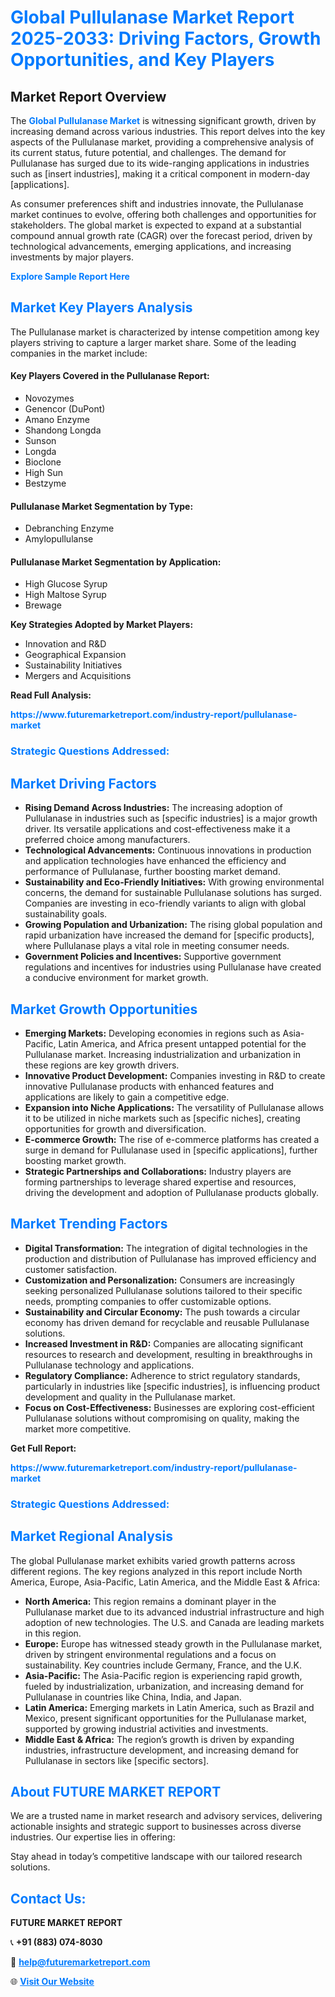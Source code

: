 <h1 style="color: #007BFF;">Global Pullulanase Market Report 2025-2033: Driving Factors, Growth Opportunities, and Key Players</h1>

<section id="overview">
<h2>Market Report Overview</h2>
<p>The <a href="https://www.futuremarketreport.com/industry-report/pullulanase-market" style="color: #007BFF; text-decoration: none;"><strong>Global Pullulanase Market</strong></a> is witnessing significant growth, driven by increasing demand across various industries. This report delves into the key aspects of the Pullulanase market, providing a comprehensive analysis of its current status, future potential, and challenges. The demand for Pullulanase has surged due to its wide-ranging applications in industries such as [insert industries], making it a critical component in modern-day [applications].</p>
<p>As consumer preferences shift and industries innovate, the Pullulanase market continues to evolve, offering both challenges and opportunities for stakeholders. The global market is expected to expand at a substantial compound annual growth rate (CAGR) over the forecast period, driven by technological advancements, emerging applications, and increasing investments by major players.</p>
</section>

<section id="overview">
<p><a href="https://www.futuremarketreport.com/request-sample/reportId=91307" style="color: #007BFF; text-decoration: none;"><strong>Explore Sample Report Here</strong></a></p>
</section>

<section id="key-players">
<h2 style="color: #007BFF;">Market Key Players Analysis</h2>
<p>The Pullulanase market is characterized by intense competition among key players striving to capture a larger market share. Some of the leading companies in the market include:</p>
<h4>Key Players Covered in the Pullulanase Report:</h4>
<ul><li>Novozymes</li><li>Genencor (DuPont)</li><li>Amano Enzyme</li><li>Shandong Longda</li><li>Sunson</li><li>Longda</li><li>Bioclone</li><li>High Sun</li><li>Bestzyme</li></ul>
<h4>Pullulanase Market Segmentation by Type:</h4>
<ul><li>Debranching Enzyme</li><li>Amylopullulanse</li></ul>

<h4>Pullulanase Market Segmentation by Application:</h4>
<ul><li>High Glucose Syrup</li><li>High Maltose Syrup</li><li>Brewage</li></ul>
<p><strong>Key Strategies Adopted by Market Players:</strong></p>
<ul>
<li>Innovation and R&D</li>
<li>Geographical Expansion</li>
<li>Sustainability Initiatives</li>
<li>Mergers and Acquisitions</li>
</ul>
</section>

<section>
<p><strong>Read Full Analysis: </strong></p><a href="https://www.futuremarketreport.com/industry-report/pullulanase-market" style="color: #007BFF; text-decoration: none;"><strong>https://www.futuremarketreport.com/industry-report/pullulanase-market</strong></a>
<h3 style="color: #007BFF;">Strategic Questions Addressed:</h3>
</section>

<section id="driving-factors">
<h2 style="color: #007BFF;">Market Driving Factors</h2>
<ul>
<li><strong>Rising Demand Across Industries:</strong> The increasing adoption of Pullulanase in industries such as [specific industries] is a major growth driver. Its versatile applications and cost-effectiveness make it a preferred choice among manufacturers.</li>
<li><strong>Technological Advancements:</strong> Continuous innovations in production and application technologies have enhanced the efficiency and performance of Pullulanase, further boosting market demand.</li>
<li><strong>Sustainability and Eco-Friendly Initiatives:</strong> With growing environmental concerns, the demand for sustainable Pullulanase solutions has surged. Companies are investing in eco-friendly variants to align with global sustainability goals.</li>
<li><strong>Growing Population and Urbanization:</strong> The rising global population and rapid urbanization have increased the demand for [specific products], where Pullulanase plays a vital role in meeting consumer needs.</li>
<li><strong>Government Policies and Incentives:</strong> Supportive government regulations and incentives for industries using Pullulanase have created a conducive environment for market growth.</li>
</ul>
</section>

<section id="growth-opportunities">
<h2 style="color: #007BFF;">Market Growth Opportunities</h2>
<ul>
<li><strong>Emerging Markets:</strong> Developing economies in regions such as Asia-Pacific, Latin America, and Africa present untapped potential for the Pullulanase market. Increasing industrialization and urbanization in these regions are key growth drivers.</li>
<li><strong>Innovative Product Development:</strong> Companies investing in R&D to create innovative Pullulanase products with enhanced features and applications are likely to gain a competitive edge.</li>
<li><strong>Expansion into Niche Applications:</strong> The versatility of Pullulanase allows it to be utilized in niche markets such as [specific niches], creating opportunities for growth and diversification.</li>
<li><strong>E-commerce Growth:</strong> The rise of e-commerce platforms has created a surge in demand for Pullulanase used in [specific applications], further boosting market growth.</li>
<li><strong>Strategic Partnerships and Collaborations:</strong> Industry players are forming partnerships to leverage shared expertise and resources, driving the development and adoption of Pullulanase products globally.</li>
</ul>
</section>

<section id="trending-factors">
<h2 style="color: #007BFF;">Market Trending Factors</h2>
<ul>
<li><strong>Digital Transformation:</strong> The integration of digital technologies in the production and distribution of Pullulanase has improved efficiency and customer satisfaction.</li>
<li><strong>Customization and Personalization:</strong> Consumers are increasingly seeking personalized Pullulanase solutions tailored to their specific needs, prompting companies to offer customizable options.</li>
<li><strong>Sustainability and Circular Economy:</strong> The push towards a circular economy has driven demand for recyclable and reusable Pullulanase solutions.</li>
<li><strong>Increased Investment in R&D:</strong> Companies are allocating significant resources to research and development, resulting in breakthroughs in Pullulanase technology and applications.</li>
<li><strong>Regulatory Compliance:</strong> Adherence to strict regulatory standards, particularly in industries like [specific industries], is influencing product development and quality in the Pullulanase market.</li>
<li><strong>Focus on Cost-Effectiveness:</strong> Businesses are exploring cost-efficient Pullulanase solutions without compromising on quality, making the market more competitive.</li>
</ul>
</section>

<section>
<p><strong>Get Full Report: </strong></p><a href="https://www.futuremarketreport.com/industry-report/pullulanase-market" style="color: #007BFF; text-decoration: none;"><strong>https://www.futuremarketreport.com/industry-report/pullulanase-market</strong></a>
<h3 style="color: #007BFF;">Strategic Questions Addressed:</h3>
</section>


<section id="regional-analysis">
<h2 style="color: #007BFF;">Market Regional Analysis</h2>
<p>The global Pullulanase market exhibits varied growth patterns across different regions. The key regions analyzed in this report include North America, Europe, Asia-Pacific, Latin America, and the Middle East & Africa:</p>
<ul>
<li><strong>North America:</strong> This region remains a dominant player in the Pullulanase market due to its advanced industrial infrastructure and high adoption of new technologies. The U.S. and Canada are leading markets in this region.</li>
<li><strong>Europe:</strong> Europe has witnessed steady growth in the Pullulanase market, driven by stringent environmental regulations and a focus on sustainability. Key countries include Germany, France, and the U.K.</li>
<li><strong>Asia-Pacific:</strong> The Asia-Pacific region is experiencing rapid growth, fueled by industrialization, urbanization, and increasing demand for Pullulanase in countries like China, India, and Japan.</li>
<li><strong>Latin America:</strong> Emerging markets in Latin America, such as Brazil and Mexico, present significant opportunities for the Pullulanase market, supported by growing industrial activities and investments.</li>
<li><strong>Middle East & Africa:</strong> The region’s growth is driven by expanding industries, infrastructure development, and increasing demand for Pullulanase in sectors like [specific sectors].</li>
</ul>
</section>

<footer>
<h2 style="color: #007BFF;">About FUTURE MARKET REPORT</h2>
<p>We are a trusted name in market research and advisory services, delivering actionable insights and strategic support to businesses across diverse industries. Our expertise lies in offering:</p>

<p>Stay ahead in today’s competitive landscape with our tailored research solutions.</p>

<h2 style="color: #007BFF;">Contact Us:</h2>
<p><strong>FUTURE MARKET REPORT</strong></p>
<p>📞 <strong>+91 (883) 074-8030</strong></p>
<p>📧 <strong><a href="mailto:help@futuremarketreport.com" style="color: #007BFF;">help@futuremarketreport.com</a></strong></p>
<p>🌐 <strong><a href="https://www.futuremarketreport.com/" style="color: #007BFF;">Visit Our Website</a></strong></p>
</footer>